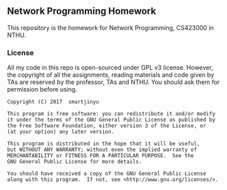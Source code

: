 ## Network Programming Homework

This repository is the homework for Network Programming, CS423000 in NTHU.


### License

All my code in this repo is open-sourced under GPL v3 license. However, the copyright of all the assignments, reading materials and code given by TAs are reserved by the professor, TAs and NTHU. You should ask them for permission before using.

    Copyright (C) 2017  smartjinyu
    
    This program is free software: you can redistribute it and/or modify
    it under the terms of the GNU General Public License as published by
    the Free Software Foundation, either version 3 of the License, or
    (at your option) any later version.

    This program is distributed in the hope that it will be useful,
    but WITHOUT ANY WARRANTY; without even the implied warranty of
    MERCHANTABILITY or FITNESS FOR A PARTICULAR PURPOSE.  See the
    GNU General Public License for more details.

    You should have received a copy of the GNU General Public License
    along with this program.  If not, see <http://www.gnu.org/licenses/>.
